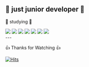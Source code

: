 🐤 just junior developer 🐤
---
  
  
  
📝 studying 📝  
<div>
<img src="https://img.shields.io/badge/C-A8B9CC?style=flat-square&logo=C&logoColor=black"/> 
<img src="https://img.shields.io/badge/C++-00599C?style=flat-square&logo=cplusplus&logoColor=white"/>  
<img src="https://img.shields.io/badge/JAVA-F80000?style=flat-square&logo=Oracle&logoColor=white"/>  
<img src="https://img.shields.io/badge/Python-3776AB?style=flat-square&logo=Python&logoColor=white"/>  
<img src="https://img.shields.io/badge/JAVA Script-F7DF1E?style=flat-square&logo=JavaScript&logoColor=black"/> 
<img src="https://img.shields.io/badge/React-61DAFB?style=flat&logo=React&logoColor=white"/>
<img src="https://img.shields.io/badge/Spring-6DB33F?style=flat-square&logo=Spring&logoColor=white"/>
</div>
---

👍 Thanks for Watching 👍


[![Hits](https://hits.seeyoufarm.com/api/count/incr/badge.svg?url=https%3A%2F%2Fgithub.com%2Fhh-0704&count_bg=%23C83D3D&title_bg=%23000000&icon=github.svg&icon_color=%23E7E7E7&title=hits&edge_flat=false)](https://hits.seeyoufarm.com)
